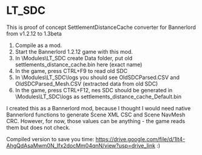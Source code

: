 # LT_SDC

This is proof of concept SettlementDistanceCache converter for Bannerlord from v1.2.12 to 1.3beta

1. Compile as a mod.
2. Start the Bannerlord 1.2.12 game with this mod.
3. In \Modules\LT_SDC create Data folder, put old settlements_distance_cache.bin here (exact name)
4. In the game, press CTRL+F9 to read old SDC
5. In \Modules\LT_SDC\logs you should see OldSDCParsed.CSV and OldSDCParsed_Mesh.CSV (extracted data from old SDC)
6. In the game, press CTRL+F12, nes SDC should be generated in \Modules\LT_SDC\logs as settlements_distance_cache_Default.bin


I created this as a Bannerlord mod, because I thought I would need native Bannerlord functions to generate Scene XML CSC and Scene NavMesh CRC. However, for now, those values can be anything - the game reads them but does not check.


Compiled version to save you time: https://drive.google.com/file/d/1lt4-AhgQdAsaMwm0N_Ifx2docMm04qnN/view?usp=drive_link :)
